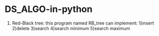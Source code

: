 # DS_ALGO-in-python
1) Red-Black tree:
  this program named RB_tree can implement:
    1)insert
    2)delete
    3)search
    4)search minimum
    5)search maximum
